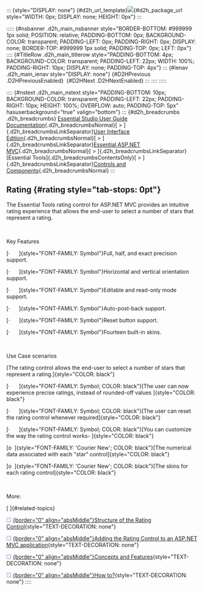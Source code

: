 ::: {style="DISPLAY: none"}
[](ms-xhelp:///?Id=d2h_url_template){#d2h_url_template}![](!package_url!){#d2h_package_url style="WIDTH: 0px; DISPLAY: none; HEIGHT: 0px"}
:::

::::: {#nsbanner .d2h_main_nsbanner style="BORDER-BOTTOM: #999999 1px solid; POSITION: relative; PADDING-BOTTOM: 0px; BACKGROUND-COLOR: transparent; PADDING-LEFT: 0px; PADDING-RIGHT: 0px; DISPLAY: none; BORDER-TOP: #999999 1px solid; PADDING-TOP: 0px; LEFT: 0px"}
:::: {#TitleRow .d2h_main_titlerow style="PADDING-BOTTOM: 4px; BACKGROUND-COLOR: transparent; PADDING-LEFT: 22px; WIDTH: 100%; PADDING-RIGHT: 10px; DISPLAY: none; PADDING-TOP: 4px"}
::: {#ienav .d2h_main_ienav style="DISPLAY: none"}
[](ms-xhelp:///?Id=1cc0b5f6-68c2-47a2-81ec-2646310339e0){#D2HPrevious .D2HPreviousEnabled}  [](ms-xhelp:///?Id=ab3b7b12-931d-4517-a03d-68fa585f68be){#D2HNext .D2HNextEnabled}
:::
::::
:::::

:::: {#nstext .d2h_main_nstext style="PADDING-BOTTOM: 10px; BACKGROUND-COLOR: transparent; PADDING-LEFT: 22px; PADDING-RIGHT: 10px; HEIGHT: 100%; OVERFLOW: auto; PADDING-TOP: 5px" hasuserbackground="true" valign="bottom"}
::: {#d2h_breadcrumbs .d2h_breadcrumbs}
[Essential Studio User Guide Documentation](ms-xhelp:///?Id=12457748-09e3-4d74-a240-8e049cedf030){.d2h_breadcrumbsNormal}[ \> ]{.d2h_breadcrumbsLinkSeparator}[User Interface Edition](ms-xhelp:///?Id=c29296b7-531c-413b-a0ec-488ca1f7f669){.d2h_breadcrumbsNormal}[ \> ]{.d2h_breadcrumbsLinkSeparator}[Essential ASP.NET MVC](ms-xhelp:///?Id=4b14e7d1-65c4-4f67-b1aa-2c37709905a5){.d2h_breadcrumbsNormal}[ \> ]{.d2h_breadcrumbsLinkSeparator}[Essential Tools]{.d2h_breadcrumbsContentsOnly}[ \> ]{.d2h_breadcrumbsLinkSeparator}[Controls and Components](ms-xhelp:///?Id=f0af2fff-6f00-4ca4-85a6-54e41ac5dc96){.d2h_breadcrumbsNormal}
:::

## Rating {#rating style="tab-stops: 0pt"}

The Essential Tools rating control for ASP.NET MVC provides an intuitive rating experience that allows the end-user to select a number of stars that represent a rating.

 

Key Features

[·      ]{style="FONT-FAMILY: Symbol"}Full, half, and exact precision support.

[·      ]{style="FONT-FAMILY: Symbol"}Horizontal and vertical orientation support.

[·      ]{style="FONT-FAMILY: Symbol"}Editable and read-only mode support.

[·      ]{style="FONT-FAMILY: Symbol"}Auto-post-back support.

[·      ]{style="FONT-FAMILY: Symbol"}Reset button support.

[·      ]{style="FONT-FAMILY: Symbol"}Fourteen built-in skins.

 

Use Case scenarios

[The rating control allows the end-user to select a number of stars that represent a rating.]{style="COLOR: black"}

[·      ]{style="FONT-FAMILY: Symbol; COLOR: black"}[The user can now experience precise ratings, instead of rounded-off values ]{style="COLOR: black"}

[·      ]{style="FONT-FAMILY: Symbol; COLOR: black"}[The user can reset the rating control whenever required]{style="COLOR: black"}

[·      ]{style="FONT-FAMILY: Symbol; COLOR: black"}[You can customize the way the rating control works- ]{style="COLOR: black"}

[o  ]{style="FONT-FAMILY: 'Courier New'; COLOR: black"}[The numerical data associated with each "star" control]{style="COLOR: black"}

[o  ]{style="FONT-FAMILY: 'Courier New'; COLOR: black"}[The skins for each rating control]{style="COLOR: black"}

 

More:

[ ]{#related-topics}

[![](button.gif){border="0" align="absMiddle"}Structure of the Rating Control](ms-xhelp:///?Id=ab3b7b12-931d-4517-a03d-68fa585f68be){style="TEXT-DECORATION: none"}

[![](button.gif){border="0" align="absMiddle"}Adding the Rating Control to an ASP.NET MVC application](ms-xhelp:///?Id=a3f080e7-97e6-44fc-aba0-3757902b92ac){style="TEXT-DECORATION: none"}

[![](button.gif){border="0" align="absMiddle"}Concepts and Features](ms-xhelp:///?Id=dcc09a38-f631-438e-8be5-96fe6253974a){style="TEXT-DECORATION: none"}

[![](button.gif){border="0" align="absMiddle"}How to?](ms-xhelp:///?Id=44fba651-b995-4703-9171-f922f8f44d15){style="TEXT-DECORATION: none"}
::::
